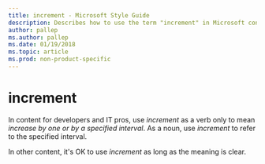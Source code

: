 ```yaml
---
title: increment - Microsoft Style Guide
description: Describes how to use the term "increment" in Microsoft content.
author: pallep
ms.author: pallep
ms.date: 01/19/2018
ms.topic: article
ms.prod: non-product-specific
---
```


# increment

In content for developers and IT pros, use *increment* as a verb only to mean *increase by one or by a specified interval*. As a noun, use *increment* to refer to the specified interval.

In other content, it's OK to use *increment* as long as the meaning is clear.

